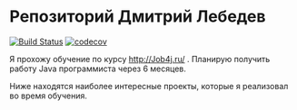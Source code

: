 # Репозиторий Дмитрий Лебедев
[![Build Status](https://travis-ci.org/Grizzlecaller/dlebedev.svg?branch=master)](https://travis-ci.org/Grizzlecaller/dlebedev)
[![codecov](https://codecov.io/gh/Grizzlecaller/dlebedev/branch/master/graph/badge.svg)](https://codecov.io/gh/Grizzlecaller/dlebedev)

Я прохожу обучение по курсу http://Job4j.ru/ . Планирую получить работу Java программиста через 6 месяцев.

Ниже находятся наиболее интересные проекты, которые я реализовал во время обучения.